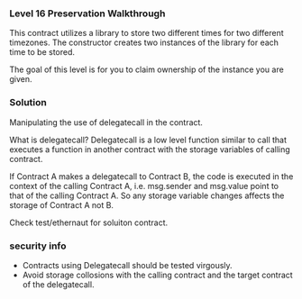 ### Level 16 Preservation Walkthrough

This contract utilizes a library to store two different times for two different timezones. The constructor creates two instances of the library for each time to be stored.

The goal of this level is for you to claim ownership of the instance you are given.

### Solution

Manipulating the use of delegatecall in the contract.

What is delegatecall?
Delegatecall is a low level function similar to call that executes a function in another contract with the storage variables of calling contract.

If Contract A makes a delegatecall to Contract B, the code is executed in the context of the calling Contract A, i.e. msg.sender and msg.value point to that of the calling Contract A. So any storage variable changes affects the storage of Contract A not B.

Check test/ethernaut for soluiton contract.

### security info

- Contracts using Delegatecall should be tested virgously.
- Avoid storage collosions with the calling contract and the target contract of the delegatecall.

